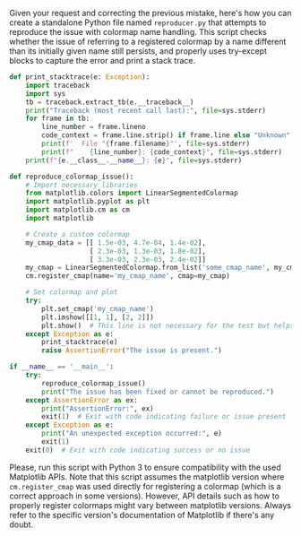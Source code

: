 Given your request and correcting the previous mistake, here's how you can create a standalone Python file named `reproducer.py` that attempts to reproduce the issue with colormap name handling. This script checks whether the issue of referring to a registered colormap by a name different than its initially given name still persists, and properly uses try-except blocks to capture the error and print a stack trace.

```python
def print_stacktrace(e: Exception):
    import traceback
    import sys
    tb = traceback.extract_tb(e.__traceback__)
    print("Traceback (most recent call last):", file=sys.stderr)
    for frame in tb:
        line_number = frame.lineno
        code_context = frame.line.strip() if frame.line else "Unknown"
        print(f'  File "{frame.filename}"', file=sys.stderr)
        print(f"    {line_number}: {code_context}", file=sys.stderr)
    print(f"{e.__class__.__name__}: {e}", file=sys.stderr)

def reproduce_colormap_issue():
    # Import necessary libraries
    from matplotlib.colors import LinearSegmentedColormap
    import matplotlib.pyplot as plt
    import matplotlib.cm as cm
    import matplotlib

    # Create a custom colormap
    my_cmap_data = [[ 1.5e-03, 4.7e-04, 1.4e-02],
                    [ 2.3e-03, 1.3e-03, 1.8e-02],
                    [ 3.3e-03, 2.3e-03, 2.4e-02]]
    my_cmap = LinearSegmentedColormap.from_list('some_cmap_name', my_cmap_data)
    cm.register_cmap(name='my_cmap_name', cmap=my_cmap)

    # Set colormap and plot
    try:
        plt.set_cmap('my_cmap_name')
        plt.imshow([[1, 1], [2, 2]])
        plt.show()  # This line is not necessary for the test but helps visualize if running manually
    except Exception as e:
        print_stacktrace(e)
        raise AssertionError("The issue is present.")

if __name__ == '__main__':
    try:
        reproduce_colormap_issue()
        print("The issue has been fixed or cannot be reproduced.")
    except AssertionError as ex:
        print("AssertionError:", ex)
        exit(1)  # Exit with code indicating failure or issue present
    except Exception as e:
        print("An unexpected exception occurred:", e)
        exit(1)
    exit(0)  # Exit with code indicating success or no issue
```

Please, run this script with Python 3 to ensure compatibility with the used Matplotlib APIs. Note that this script assumes the matplotlib version where `cm.register_cmap` was used directly for registering a colormap (which is a correct approach in some versions). However, API details such as how to properly register colormaps might vary between matplotlib versions. Always refer to the specific version's documentation of Matplotlib if there's any doubt.